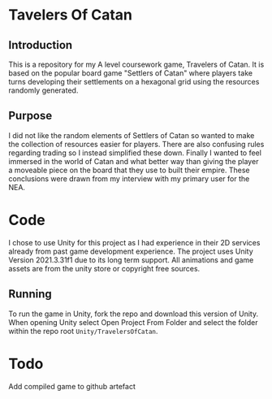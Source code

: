 # Tavelers Of Catan
## Introduction
This is a repository for my A level coursework game, Travelers of Catan. It is based on the popular board game "Settlers of Catan" where players take turns developing their settlements on a hexagonal grid using the resources randomly generated.

## Purpose
I did not like the random elements of Settlers of Catan so wanted to make the collection of resources easier for players. There are also confusing rules regarding trading so I instead simplified these down. Finally I wanted to feel immersed in the world of Catan and what better way than giving the player a moveable piece on the board that they use to built their empire. These conclusions were drawn from my interview with my primary user for the NEA.

# Code
I chose to use Unity for this project as I had experience in their 2D services already from past game development experience. The project uses Unity Version 2021.3.31f1 due to its long term support. All animations and game assets are from the unity store or copyright free sources. 

## Running
To run the game in Unity, fork the repo and download this version of Unity. When opening Unity select Open Project From Folder and select the folder within the repo root `Unity/TravelersOfCatan`.

# Todo
Add compiled game to github artefact
